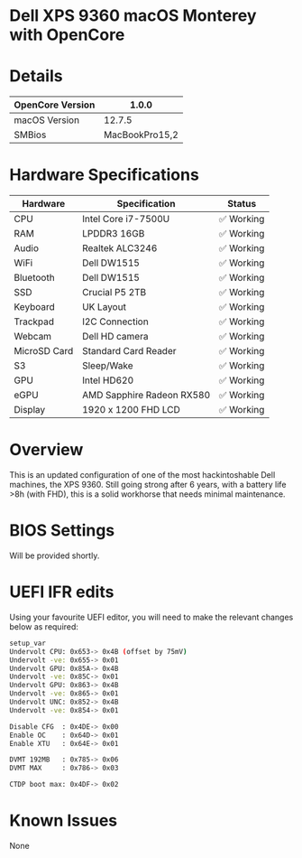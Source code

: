 # Dell XPS 9360 macOS Monterey with OpenCore

# Details

| OpenCore Version | 1.0.0 |
| --- | --- |
| macOS Version | 12.7.5 |
| SMBios | MacBookPro15,2 |

# Hardware Specifications

| Hardware | Specification | Status |
| --- | --- | --- |
| CPU | Intel Core i7-7500U | ✅ Working |
| RAM | LPDDR3 16GB | ✅ Working |
| Audio | Realtek ALC3246 | ✅ Working |
| WiFi | Dell DW1515 | ✅ Working |
| Bluetooth | Dell DW1515 | ✅ Working |
| SSD | Crucial P5 2TB | ✅ Working |
| Keyboard | UK Layout | ✅ Working |
| Trackpad | I2C Connection | ✅ Working |
| Webcam | Dell HD camera | ✅ Working |
| MicroSD Card | Standard Card Reader | ✅ Working |
| S3 | Sleep/Wake | ✅ Working |
| GPU | Intel HD620 | ✅ Working |
| eGPU | AMD Sapphire Radeon RX580 | ✅ Working |
| Display | 1920 x 1200 FHD LCD | ✅ Working |

# Overview

This is an updated configuration of one of the most hackintoshable Dell 
machines, the XPS 9360. Still going strong after 6 years, with a battery 
life >8h (with FHD), this is a solid workhorse that needs minimal 
maintenance.

# BIOS Settings
Will be provided shortly.

# UEFI IFR edits
Using your favourite UEFI editor, you will need to make the relevant changes below as required:

```bash
setup_var
Undervolt CPU: 0x653-> 0x4B (offset by 75mV)
Undervolt -ve: 0x655-> 0x01
Undervolt GPU: 0x85A-> 0x4B
Undervolt -ve: 0x85C-> 0x01
Undervolt GPU: 0x863-> 0x4B
Undervolt -ve: 0x865-> 0x01
Undervolt UNC: 0x852-> 0x4B
Undervolt -ve: 0x854-> 0x01

Disable CFG  : 0x4DE-> 0x00
Enable OC    : 0x64D-> 0x01
Enable XTU   : 0x64E-> 0x01

DVMT 192MB   : 0x785-> 0x06
DVMT MAX     : 0x786-> 0x03

CTDP boot max: 0x4DF-> 0x02

```

# Known Issues
None

